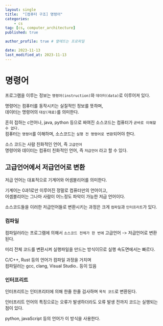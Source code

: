 ```yaml
---
layout: single
title:  "[컴퓨터 구조] 명령어"
categories: 
    - cs
tag: [cs, computer_architecture]
published: true

author_profile: true # 옆에뜨는 프로파일

date: 2023-11-13
last_modified_at: 2023-11-13
---
```


# 명령어
프로그램을 이루는 정보는 `명령어(instruction)`와 `데이터(data)`로 이루어져 있다.

명령어는 컴퓨터를 동작시키는 실질적인 정보를 뜻하며,<br>
데이터는 명령어의 `대상(재료)`를 의미한다.

흔히 접하는 c언어나, java, python 등으로 짜여진 소스코드는
컴퓨터가 `곧바로 이해할 수 없다.` <br>
컴퓨터는 `명령어`를 이해하며, 소스코드는 `실행 전 명령어로 변환`되어야 한다.

소스 코드는 사람 친화적인 언어, 즉 `고급언어` <br>
명령어와 데이터는 컴퓨터 친화적인 언어, 즉 `저급언어` 라고 할 수 있다.

## 고급언어에서 저급언어로 변환
저급 언어는 대표적으로 기계어와 어셈블리어를 의미한다.

기계어는 0과1로만 이루어진 정말로 컴퓨터만의 언어이고,<br>
어셈블리어는 그나마 사람이 어느정도 파악이 가능한 저급 언어이다.

소스코드들을 이러한 저급언어들로 변환시키는 과정은 크게 `컴파일`과 `인터프리트`가 있다.

### 컴파일
컴파일러라는 프로그램에 의해서 `소스코드 전체가 한 번에` 고급언어 -> 저급언어로 변환된다.

미리 전체 코드를 변환시켜 실행파일을 만드는 방식이므로 실행 속도면에서는 빠르다.

C/C++, Rust 등의 언어가 컴파일 과정을 거치며 <BR>
컴파일러는 gcc, clang, Visual Studio.. 등이 있음

### 인터프리트
인터프리트는 인터프리터에 의해 한줄 한줄 검사하며 `목적 코드`로 변환된다.

인터프리트 언어의 특징으로는 오류가 발생하더라도 오류 발생 전까지 코드는 실행되는 점이 있다.

python, javaScript 등의 언어가 이 방식을 사용한다.
